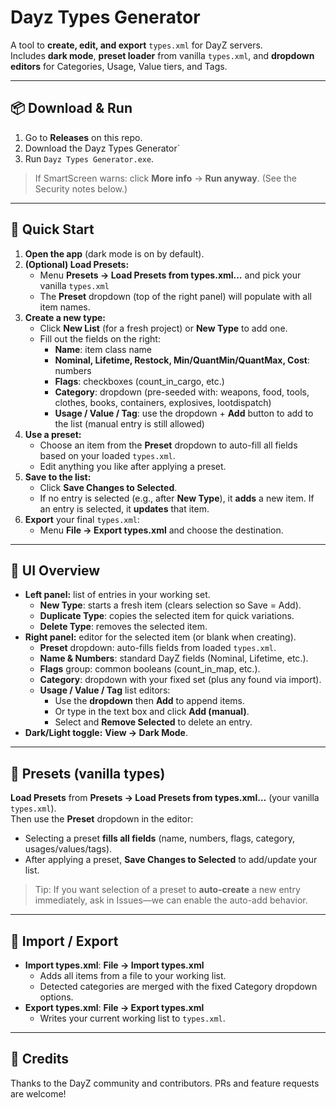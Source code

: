 # Dayz Types Generator

A tool to **create, edit, and export** `types.xml` for DayZ servers.  
Includes **dark mode**, **preset loader** from vanilla `types.xml`, and **dropdown editors** for Categories, Usage, Value tiers, and Tags.

---

## 📦 Download & Run

1. Go to **Releases** on this repo.
2. Download the Dayz Types Generator`
3. Run `Dayz Types Generator.exe`.

> If SmartScreen warns: click **More info** → **Run anyway**. (See the Security notes below.)

---

## 🚀 Quick Start

1. **Open the app** (dark mode is on by default).
2. **(Optional) Load Presets:**  
   - Menu **Presets → Load Presets from types.xml…** and pick your vanilla `types.xml`  
   - The **Preset** dropdown (top of the right panel) will populate with all item names.
3. **Create a new type:**  
   - Click **New List** (for a fresh project) or **New Type** to add one.
   - Fill out the fields on the right:
     - **Name**: item class name
     - **Nominal, Lifetime, Restock, Min/QuantMin/QuantMax, Cost**: numbers
     - **Flags**: checkboxes (count_in_cargo, etc.)
     - **Category**: dropdown (pre-seeded with: weapons, food, tools, clothes, books, containers, explosives, lootdispatch)
     - **Usage / Value / Tag**: use the dropdown + **Add** button to add to the list (manual entry is still allowed)
4. **Use a preset:**  
   - Choose an item from the **Preset** dropdown to auto-fill all fields based on your loaded `types.xml`.
   - Edit anything you like after applying a preset.
5. **Save to the list:**  
   - Click **Save Changes to Selected**.  
   - If no entry is selected (e.g., after **New Type**), it **adds** a new item. If an entry is selected, it **updates** that item.
6. **Export** your final `types.xml`:  
   - Menu **File → Export types.xml** and choose the destination.

---

## 🧭 UI Overview

- **Left panel:** list of entries in your working set.
  - **New Type**: starts a fresh item (clears selection so Save = Add).
  - **Duplicate Type**: copies the selected item for quick variations.
  - **Delete Type**: removes the selected item.
- **Right panel:** editor for the selected item (or blank when creating).
  - **Preset** dropdown: auto-fills fields from loaded `types.xml`.
  - **Name & Numbers**: standard DayZ fields (Nominal, Lifetime, etc.).
  - **Flags** group: common booleans (count_in_map, etc.).
  - **Category**: dropdown with your fixed set (plus any found via import).
  - **Usage / Value / Tag** list editors:
    - Use the **dropdown** then **Add** to append items.
    - Or type in the text box and click **Add (manual)**.
    - Select and **Remove Selected** to delete an entry.
- **Dark/Light toggle:** **View → Dark Mode**.

---

## 🧩 Presets (vanilla types)

**Load Presets** from **Presets → Load Presets from types.xml…** (your vanilla `types.xml`).  
Then use the **Preset** dropdown in the editor:

- Selecting a preset **fills all fields** (name, numbers, flags, category, usages/values/tags).
- After applying a preset, **Save Changes to Selected** to add/update your list.

> Tip: If you want selection of a preset to **auto-create** a new entry immediately, ask in Issues—we can enable the auto-add behavior.

---

## 🔄 Import / Export

- **Import types.xml**: **File → Import types.xml**  
  - Adds all items from a file to your working list.
  - Detected categories are merged with the fixed Category dropdown options.
- **Export types.xml**: **File → Export types.xml**  
  - Writes your current working list to `types.xml`.

---

## 🙌 Credits

Thanks to the DayZ community and contributors. PRs and feature requests are welcome!
